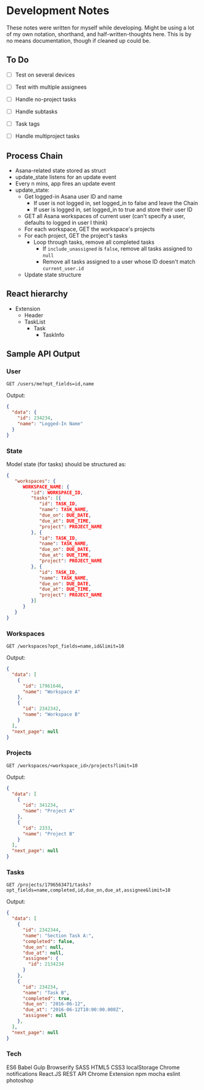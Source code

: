 # Development Notes

These notes were written for myself while developing. Might be using a lot of my own notation, shorthand, and half-written-thoughts here. This is by no means documentation, though if cleaned up could be.

## To Do

- [ ] Test on several devices
- [ ] Test with multiple assignees
- [ ] Handle no-project tasks
- [ ] Handle subtasks
- [ ] Task tags
- [ ] Handle multiproject tasks


## Process Chain
- Asana-related state stored as struct
- update_state listens for an update event
- Every n mins, app fires an update event
- update_state:
   - Get logged-in Asana user ID and name
      - If user is not logged in, set logged_in to false and leave the Chain
      - If user is logged in, set logged_in to true and store their user ID
   - GET all Asana workspaces of current user (can't specify a user, defaults to logged in user I think)
   - For each workspace, GET the workspace's projects
   - For each project, GET the project's tasks
      - Loop through tasks, remove all completed tasks
         - If `include_unassigned` is `false`, remove all tasks assigned to `null`
         - Remove all tasks assigned to a user whose ID doesn't match `current_user.id`
   - Update state structure

## React hierarchy

- Extension
  - Header
  - TaskList
     - Task
        - TaskInfo

## Sample API Output

### User

`GET /users/me?opt_fields=id,name`

Output:
```JSON
{
  "data": {
    "id": 234234,
    "name": "Logged-In Name"
  }
}
```

### State

Model state (for tasks) should be structured as:

```JSON
{
   "workspaces": {
      WORKSPACE_NAME: {
         "id": WORKSPACE_ID,   
         "tasks": [{
            "id": TASK_ID,
            "name": TASK_NAME,
            "due_on": DUE_DATE,
            "due_at": DUE_TIME,
            "project": PROJECT_NAME
         }, {
            "id": TASK_ID,
            "name": TASK_NAME,
            "due_on": DUE_DATE,
            "due_at": DUE_TIME,
            "project": PROJECT_NAME
         }, {
            "id": TASK_ID,
            "name": TASK_NAME,
            "due_on": DUE_DATE,
            "due_at": DUE_TIME,
            "project": PROJECT_NAME
         }]
      }
   }
}
```

### Workspaces
`GET /workspaces?opt_fields=name,id&limit=10`

Output:
```JSON
{
  "data": [
    {
      "id": 17961646,
      "name": "Workspace A"
    },
    {
      "id": 2342342,
      "name": "Workspace B"
    }
  ],
  "next_page": null
}
```

### Projects
`GET /workspaces/<workspace_id>/projects?limit=10`

Output:
```JSON
{
  "data": [
    {
      "id": 341234,
      "name": "Project A"
    },
    {
      "id": 2333,
      "name": "Project B"
    }
  ],
  "next_page": null
}
```

### Tasks

`GET /projects/1796563471/tasks?opt_fields=name,completed,id,due_on,due_at,assignee&limit=10`

Output: 
```JSON
{
  "data": [
    {
      "id": 2342344,
      "name": "Section Task A:",
      "completed": false,
      "due_on": null,
      "due_at": null,
      "assignee": {
        "id": 2134234
      }
    },
    {
      "id": 234234,
      "name": "Task B",
      "completed": true,
      "due_on": "2016-06-12",
      "due_at": "2016-06-12T10:00:00.000Z",
      "assignee": null
    },
  ],
  "next_page": null
}
```

### Tech

ES6
Babel
Gulp
Browserify
SASS
HTML5
CSS3
localStorage
Chrome notifications
React.JS
REST API
Chrome Extension
npm
mocha
eslint
photoshop